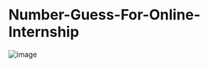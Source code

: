 # Number-Guess-For-Online-Internship
![image](https://github.com/rutujadpawar/Number-Guess-For-Online-Internship/assets/122771999/23f06573-4568-445f-8a7b-264d29ac645b)
